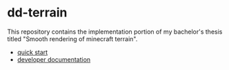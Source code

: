 # dd-terrain

This repository contains the implementation portion of my bachelor's thesis titled "Smooth rendering of minecraft terrain".

- [quick start](docs/setup.md)
- [developer documentation](docs/developer_documentation.md)